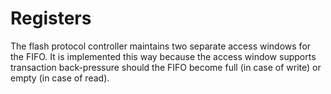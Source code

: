 # Registers

The flash protocol controller maintains two separate access windows for the FIFO.
It is implemented this way because the access window supports transaction back-pressure should the FIFO become full (in case of write) or empty (in case of read).

<!-- BEGIN CMDGEN util/regtool.py -d ./hw/top_integrated_earlgrey/ip_autogen/flash_ctrl/data/flash_ctrl.hjson -->
<!-- END CMDGEN -->
